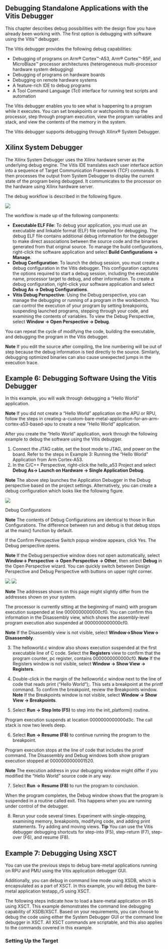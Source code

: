 
## Debugging Standalone Applications with the Vitis Debugger

This chapter describes debug possibilities with the design flow you have already been working with. The first option is debugging with software using the Vitis™ debugger.

The Vitis debugger provides the following debug capabilities:

- Debugging of programs on Arm® Cortex™-A53, Arm® Cortex™-R5F, and MicroBlaze™ processor architectures (heterogeneous multi-processor hardware system debugging)
- Debugging of programs on hardware boards
- Debugging on remote hardware systems
- A feature-rich IDE to debug programs
- A Tool Command Language (Tcl) interface for running test scripts and automation

The Vitis debugger enables you to see what is happening to a program while it executes. You can set breakpoints or watchpoints to stop the processor, step through program execution, view the program variables and stack, and view the contents of the memory in the system.

The Vitis debugger supports debugging through Xilinx® System Debugger.

## Xilinx System Debugger

The Xilinx System Debugger uses the Xilinx hardware server as the underlying debug engine. The Vitis IDE translates each user interface action into a sequence of Target Communication Framework (TCF) commands. It then processes the output from System Debugger to display the current state of the program being debugged. It communicates to the processor on the hardware using Xilinx hardware server.

The debug workflow is described in the following figure.

![](images/debugging_apps/image1.png)

The workflow is made up of the following components:

- **Executable ELF File**: To debug your application, you must use an executable and linkable format (ELF) file compiled for debugging. The debug ELF file contains additional debug information for the debugger to make direct associations between the source code and the binaries generated from that original source. To manage the build configurations, right-click the software application and select **Build Configurations → Manage**.
- **Debug Configuration**: To launch the debug session, you must create a debug configuration in the Vitis debugger. This configuration captures the options required to start a debug session, including the executable name, processor target to debug, and other information. To create a debug configuration, right-click your software application and select **Debug As → Debug Configurations**.
- **Vitis Debug Perspective**: Using the Debug perspective, you can manage the debugging or running of a program in the workbench. You can control the execution of your program by setting breakpoints, suspending launched programs, stepping through your code, and examining the contents of variables. To view the Debug Perspective, select **Window → Open Perspective → Debug**.

You can repeat the cycle of modifying the code, building the executable, and debugging the program in the Vitis debugger.

**Note**
If you edit the source after compiling, the line numbering will be out of step because the debug information is tied directly to the source. Similarly, debugging optimized binaries can also cause unexpected jumps in the execution trace.

## Example 6: Debugging Software Using the Vitis Debugger

In this example, you will walk through debugging a “Hello World” application.

**Note**
If you did not create a “Hello World” application on the APU or RPU, follow the steps in creating-a-custom-bare-metal-application-for-an-arm-cortex-a53-based-apu to create a new “Hello World” application.

After you create the “Hello World” application, work through the following example to debug the software using the Vitis debugger.

1. Connect the JTAG cable, set the boot mode to JTAG, and power on the board. Refer to the steps in Example 3: Running the “Hello World” Application from Arm Cortex-A53.
2. In the C/C++ Perspective, right-click the hello_a53 Project and select **Debug As→ Launch on Hardware → Single Application Debug**.

**Note**
The above step launches the Application Debugger in the Debug perspective based on the project settings. Alternatively, you can create a debug configuration which looks like the following figure.

![](images/debugging_apps/image2.png)

Debug Configurations

**Note**
The contents of Debug Configurations are identical to those in Run Configurations. The difference between run and debug is that debug stops at the main() function by default.

If the Confirm Perspective Switch popup window appears, click Yes. The Debug perspective opens.

**Note**
If the Debug perspective window does not open automatically, select **Window→ Perspective → Open Perspective → Other**, then select **Debug** in the Open Perspective wizard. You can quickly switch between Design Perspective and Debug Perspective with buttons on upper right corner.

![](images/debugging_apps/image3.png)
![](images/debugging_apps/image4.jpeg)

**Note**
The addresses shown on this page might slightly differ from the addresses shown on your system.

The processor is currently sitting at the beginning of main() with program execution suspended at line 0000000000000cf0. You can confirm this information in the Disassembly view, which shows the assembly-level program execution also suspended at 0000000000000cf0.

**Note**
If the Disassembly view is not visible, select **Window→Show View→ Disassembly**.

3. The helloworld.c window also shows execution suspended at the first executable line of C code. Select the **Registers** view to confirm that the program counter, pc register, contains 0000000000000cf0.
**Note**
If the Registers window is not visible, select **Window → Show View → Registers**.

4. Double-click in the margin of the helloworld.c window next to the line of code that reads print (“Hello World”);. This sets a breakpoint at the printf command. To confirm the breakpoint, review the Breakpoints window.
**Note**
If the Breakpoints window is not visible, select **Window → Show View → Breakpoints**.

5. Select **Run → Step Into (F5)** to step into the init_platform() routine.

Program execution suspends at location 0000000000000d3c. The call stack is now two levels deep.

6. Select **Run → Resume (F8)** to continue running the program to the breakpoint.

Program execution stops at the line of code that includes the printf command. The Disassembly and Debug windows both show program execution stopped at 0000000000001520.

**Note**
The execution address in your debugging window might differ if you modified the “Hello World” source code in any way.

7. Select **Run → Resume (F8)** to run the program to conclusion.

When the program completes, the Debug window shows that the program is suspended in a routine called exit. This happens when you are running under control of the debugger.

8. Rerun your code several times. Experiment with single-stepping, examining memory, breakpoints, modifying code, and adding print statements. Try adding and moving views.
**Tip**
You can use the Vitis debugger debugging shortcuts for step-into (F5), step-return (F7), step-over (F6), and resume (F8).

## Example 7: Debugging Using XSCT

You can use the previous steps to debug bare-metal applications running on RPU and PMU using the Vitis application debugger GUI.

Additionally, you can debug in command line mode using XSDB, which is encapsulated as a part of XSCT. In this example, you will debug the bare-metal application testapp_r5 using XSCT.

The following steps indicate how to load a bare-metal application on R5 using XSCT. This example demonstrates the command line debugging capability of XSDB/XSCT. Based on your requirements, you can choose to debug the code using either the System Debugger GUI or the command line debugger in XSCT. All XSCT commands are scriptable, and this also applies to the commands covered in this example.

### Setting Up the Target



